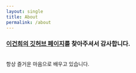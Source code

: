 ```yaml
---
layout: single
title: About
permalink: /about
---
```


### [이건희의 깃허브 페이지](/intro/Introduction)를 찾아주셔서 감사합니다.
<br>
<span class="message">
  항상 즐거운 마음으로 배우고 있습니다.
</span>

